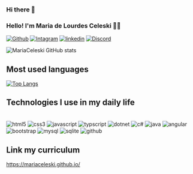 ### Hi there 👋

### Hello! I'm Maria de Lourdes Celeski  👋🥰
[![Github](https://img.shields.io/badge/GitHub-100000?style=for-the-badge&logo=github&logoColor=white)](https://github.com/MariaCeleski)
[![Intagram](https://img.shields.io/badge/Instagram-E4405F?style=for-the-badge&logo=instagram&logoColor=white)](https://www.instagram.com/tucaceleski/)
[![linkedin](https://img.shields.io/badge/LinkedIn-0077B5?style=for-the-badge&logo=linkedin&logoColor=white)](https://www.linkedin.com/in/maria-de-lourdes-celeski-45b476160/)
[![Discord](https://img.shields.io/badge/Discord-7289DA?style=for-the-badge&logo=discord&logoColor=white)](https://discord.com/channels/@MariaCeleski#6919)


![MariaCeleski GitHub stats](https://github-readme-stats.vercel.app/api?username=MariaCeleski&show_icons=true&theme=radical)

## Most used languages

[![Top Langs](https://github-readme-stats.vercel.app/api/top-langs/?username=MariaCeleski&layout=compact)](https://github.com/MariaCeleski/github-readme-stats)

## Technologies I use in my daily life

<div style="display inline_block"><br/>

<img align="center" alt="html5" src="https://img.shields.io/badge/HTML5-E34F26?style=for-the-badge&logo=html5&logoColor=white"/>
<img align="center" alt="css3" src="https://img.shields.io/badge/CSS3-1572B6?style=for-the-badge&logo=css3&logoColor=white"/>
<img align="center" alt="javascript" src="https://img.shields.io/badge/JavaScript-F7DF1E?style=for-the-badge&logo=javascript&logoColor=black"/>
<img align="center" alt="typscript" src="https://img.shields.io/badge/TypeScript-007ACC?style=for-the-badge&logo=typescript&logoColor=white"/>
<img align="center" alt="dotnet" src="https://img.shields.io/badge/.NET-5C2D91?style=for-the-badge&logo=.net&logoColor=white"/>
<img align="center" alt="c#" src="https://img.shields.io/badge/C%23-239120?style=for-the-badge&logo=c-sharp&logoColor=white"/>
<img align="center" alt="java" src="https://img.shields.io/badge/Java-ED8B00?style=for-the-badge&logo=java&logoColor=white"/> 
<img align="center" alt="angular" src="https://img.shields.io/badge/Angular-DD0031?style=for-the-badge&logo=angular&logoColor=white"/>
<img align="center" alt="bootstrap" src="https://img.shields.io/badge/Bootstrap-563D7C?style=for-the-badge&logo=bootstrap&logoColor=white"/>
<img align="center" alt="mysql" src="https://img.shields.io/badge/MySQL-00000F?style=for-the-badge&logo=mysql&logoColor=white"/>
<img align="center" alt="sqlite" src="https://img.shields.io/badge/SQLite-07405E?style=for-the-badge&logo=sqlite&logoColor=white"/>
<img align="center" alt="github" src="https://img.shields.io/badge/GitHub-100000?style=for-the-badge&logo=github&logoColor=white"/>

</div>

## Link my curriculum <br>
https://mariaceleski.github.io/





